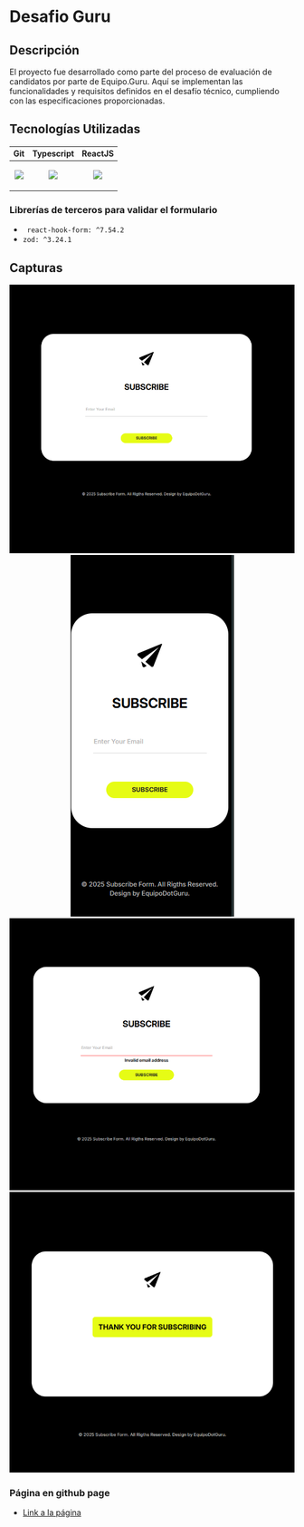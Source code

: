 # Desafio Guru

## Descripción
El proyecto fue desarrollado como parte del proceso de evaluación de candidatos por parte de Equipo.Guru. Aquí se implementan las funcionalidades y requisitos definidos en el desafío técnico, cumpliendo con las especificaciones proporcionadas.

## Tecnologías Utilizadas
| Git      | Typescript     | ReactJS  | 
|----------|----------|----------|
|<p align="center"><img src="https://skillicons.dev/icons?i=git" /></p>|<p align="center"><img src="https://skillicons.dev/icons?i=typescript" /></p>    |<p align="center"><img src="https://skillicons.dev/icons?i=react" /></p>|

### Librerías de terceros para validar el formulario
*  ` react-hook-form: ^7.54.2`
*    `zod: ^3.24.1 `

## Capturas

<p align="center">
<img src="./src/assets/images/screenbig.png">
<img src="./src/assets/images/mobilescreen.png">
<img src="./src/assets/images/screenerror.png">
<img src="./src/assets/images/screensuccess.png">
</p>

### Página en github page
* <a href="https://santozzi.github.io/desafioguru/">Link a la página</a> 